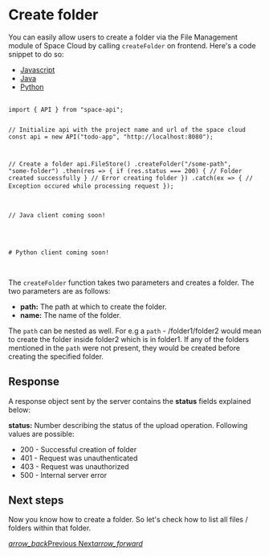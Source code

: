 # Create folder

You can easily allow users to create a folder via the File Management module of Space Cloud by calling `createFolder` on frontend. Here's a code snippet to do so:

 <div class="row tabs-wrapper">
  <div class="col s12" style="padding:0">
    <ul class="tabs">
      <li class="tab col s2"><a class="active" href="#create-folder-js">Javascript</a></li>
      <li class="tab col s2"><a href="#create-folder-java">Java</a></li>
      <li class="tab col s2"><a href="#create-folder-python">Python</a></li>
    </ul>
  </div>
  <div id="create-folder-js" class="col s12" style="padding:0">
    <pre>
      <code class="javascript">
import { API } from "space-api";

// Initialize api with the project name and url of the space cloud
const api = new API("todo-app", "http://localhost:8080");

// Create a folder
api.FileStore()
  .createFolder("/some-path", "some-folder")
  .then(res => {
    if (res.status === 200) {
      // Folder created successfully
    }
    // Error creating folder
  })
  .catch(ex => {
    // Exception occured while processing request
  });
      </code>
    </pre>
  </div>
  <div id="create-folder-java" class="col s12" style="padding:0">
    <pre>
      <code class="java">
// Java client coming soon!      
      </code>
    </pre>
  </div>
 <div id="create-folder-python" class="col s12" style="padding:0">
    <pre>
      <code class="python">
# Python client coming soon!
      </code>
    </pre>
  </div>
</div>

The `createFolder` function takes two parameters and creates a folder. The two parameters are as follows:
- **path:** The path at which to create the folder.
- **name:** The name of the folder.

The `path` can be nested as well. For e.g a `path` - /folder1/folder2 would mean to create the folder inside folder2 which is in folder1. If any of the folders mentioned in the `path` were not present, they would be created before creating the specified folder.

## Response

A response object sent by the server contains the **status** fields explained below:

**status:** Number describing the status of the upload operation. Following values are possible:

- 200 - Successful creation of folder
- 401 - Request was unauthenticated
- 403 - Request was unauthorized
- 500 - Internal server error

## Next steps

Now you know how to create a folder. So let's check how to list all files / folders within that folder.

<div class="btns-wrapper">
  <a href="/docs/file-storage/upload-file" class="waves-effect waves-light btn primary-btn-border btn-small">
    <i class="material-icons btn-with-icon">arrow_back</i>Previous
  </a>
  <a href="/docs/file-storage/list-files" class="waves-effect waves-light btn primary-btn-fill btn-small">
    Next<i class="material-icons btn-with-icon">arrow_forward</i>
  </a>
</div>
